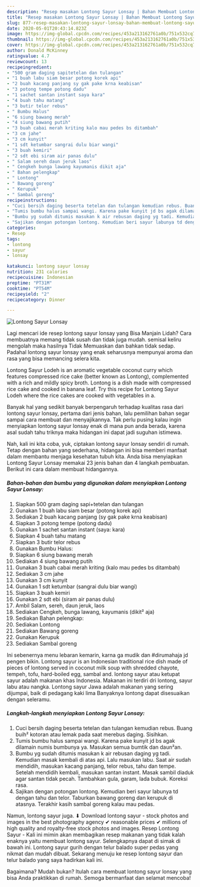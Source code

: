 ```yaml
---
description: "Resep masakan Lontong Sayur Lonsay | Bahan Membuat Lontong Sayur Lonsay Yang Paling Enak"
title: "Resep masakan Lontong Sayur Lonsay | Bahan Membuat Lontong Sayur Lonsay Yang Paling Enak"
slug: 877-resep-masakan-lontong-sayur-lonsay-bahan-membuat-lontong-sayur-lonsay-yang-paling-enak
date: 2020-05-01T20:43:14.823Z
image: https://img-global.cpcdn.com/recipes/453a213162761a0b/751x532cq70/lontong-sayur-lonsay-foto-resep-utama.jpg
thumbnail: https://img-global.cpcdn.com/recipes/453a213162761a0b/751x532cq70/lontong-sayur-lonsay-foto-resep-utama.jpg
cover: https://img-global.cpcdn.com/recipes/453a213162761a0b/751x532cq70/lontong-sayur-lonsay-foto-resep-utama.jpg
author: Donald McKinney
ratingvalue: 4.7
reviewcount: 13
recipeingredient:
- "500 gram daging sapitetelan dan tulangan"
- "1 buah labu siam besar potong korek api"
- "2 buah kacang panjang sy gak pake krna keabisan"
- "3 potong tempe potong dadu"
- "1 sachet santan instant saya kara"
- "4 buah tahu matang"
- "3 butir telor rebus"
- " Bumbu Halus"
- "6 siung bawang merah"
- "4 siung bawang putih"
- "3 buah cabai merah kriting kalo mau pedes bs ditambah"
- "3 cm jahe"
- "3 cm kunyit"
- "1 sdt ketumbar sangrai dulu biar wangi"
- "3 buah kemiri"
- "2 sdt ebi siram air panas dulu"
- " Salam sereh daun jeruk laos"
- " Cengkeh bunga lawang kayumanis dikit aja"
- " Bahan pelengkap"
- " Lontong"
- " Bawang goreng"
- " Kerupuk"
- " Sambal goreng"
recipeinstructions:
- "Cuci bersih daging beserta tetelan dan tulangan kemudian rebus. Buang buih² kotoran atau lemak pada saat merebus daging. Sisihkan."
- "Tumis bumbu halus sampai wangi. Karena pake kunyit jd bs agak dilamain numis bumbunya ya. Masukan semua bumtik dan daun²an."
- "Bumbu yg sudah ditumis masukan k air rebusan daging yg tadi. Kemudian masak kembali di atas api. Lalu masukan labu. Saat air sudah mendidih, masukan kacang panjang, telor rebus, tahu dan tempe. Setelah mendidih kembali, masukan santan instant. Masak sambil diaduk agar santan tidak pecah. Tambahkan gula, garam, lada bubuk. Koreksi rasa."
- "Sajikan dengan potongan lontong. Kemudian beri sayur labunya td dengan tahu dan telor. Taburkan bawang goreng dan kerupuk di atasnya. Terakhir kasih sambal goreng kalau mau pedas."
categories:
- Resep
tags:
- lontong
- sayur
- lonsay

katakunci: lontong sayur lonsay 
nutrition: 231 calories
recipecuisine: Indonesian
preptime: "PT31M"
cooktime: "PT54M"
recipeyield: "2"
recipecategory: Dinner

---
```



![Lontong Sayur Lonsay](https://img-global.cpcdn.com/recipes/453a213162761a0b/751x532cq70/lontong-sayur-lonsay-foto-resep-utama.jpg)

Lagi mencari ide resep lontong sayur lonsay yang Bisa Manjain Lidah? Cara membuatnya memang tidak susah dan tidak juga mudah. semisal keliru mengolah maka hasilnya Tidak Memuaskan dan bahkan tidak sedap. Padahal lontong sayur lonsay yang enak seharusnya mempunyai aroma dan rasa yang bisa memancing selera kita.

Lontong Sayur Lodeh is an aromatic vegetable coconut curry which features compressed rice cake (better known as Lontong), complemented with a rich and mildly spicy broth. Lontong is a dish made with compressed rice cake and cooked in banana leaf. Try this recipe for Lontong Sayur Lodeh where the rice cakes are cooked with vegetables in a.

Banyak hal yang sedikit banyak berpengaruh terhadap kualitas rasa dari lontong sayur lonsay, pertama dari jenis bahan, lalu pemilihan bahan segar sampai cara membuat dan menyajikannya. Tak perlu pusing kalau ingin menyiapkan lontong sayur lonsay enak di mana pun anda berada, karena asal sudah tahu triknya maka hidangan ini dapat jadi suguhan istimewa.


Nah, kali ini kita coba, yuk, ciptakan lontong sayur lonsay sendiri di rumah. Tetap dengan bahan yang sederhana, hidangan ini bisa memberi manfaat dalam membantu menjaga kesehatan tubuh kita. Anda bisa menyiapkan Lontong Sayur Lonsay memakai 23 jenis bahan dan 4 langkah pembuatan. Berikut ini cara dalam membuat hidangannya.

<!--inarticleads1-->

##### Bahan-bahan dan bumbu yang digunakan dalam menyiapkan Lontong Sayur Lonsay:

1. Siapkan 500 gram daging sapi+tetelan dan tulangan
1. Gunakan 1 buah labu siam besar (potong korek api)
1. Sediakan 2 buah kacang panjang (sy gak pake krna keabisan)
1. Siapkan 3 potong tempe (potong dadu)
1. Gunakan 1 sachet santan instant (saya: kara)
1. Siapkan 4 buah tahu matang
1. Siapkan 3 butir telor rebus
1. Gunakan  Bumbu Halus:
1. Siapkan 6 siung bawang merah
1. Sediakan 4 siung bawang putih
1. Gunakan 3 buah cabai merah kriting (kalo mau pedes bs ditambah)
1. Sediakan 3 cm jahe
1. Gunakan 3 cm kunyit
1. Gunakan 1 sdt ketumbar (sangrai dulu biar wangi)
1. Siapkan 3 buah kemiri
1. Gunakan 2 sdt ebi (siram air panas dulu)
1. Ambil  Salam, sereh, daun jeruk, laos
1. Sediakan  Cengkeh, bunga lawang, kayumanis (dikit² aja)
1. Sediakan  Bahan pelengkap:
1. Sediakan  Lontong
1. Sediakan  Bawang goreng
1. Gunakan  Kerupuk
1. Sediakan  Sambal goreng


Ini sebenernya menu lebaran kemarin, karna ga mudik dan #dirumahaja jd pengen bikin. Lontong sayur is an Indonesian traditional rice dish made of pieces of lontong served in coconut milk soup with shredded chayote, tempeh, tofu, hard-boiled egg, sambal and. lontong sayur atau ketupat sayur adalah makanan khas Indonesia. Makanan ini terdiri dri lontong, sayur labu atau nangka. Lontong sayur Jawa adalah makanan yang sering dijumpai, baik di pedagang kaki lima Banyaknya lontong dapat disesuaikan dengan seleramu. 

<!--inarticleads2-->

##### Langkah-langkah menyiapkan Lontong Sayur Lonsay:

1. Cuci bersih daging beserta tetelan dan tulangan kemudian rebus. Buang buih² kotoran atau lemak pada saat merebus daging. Sisihkan.
1. Tumis bumbu halus sampai wangi. Karena pake kunyit jd bs agak dilamain numis bumbunya ya. Masukan semua bumtik dan daun²an.
1. Bumbu yg sudah ditumis masukan k air rebusan daging yg tadi. Kemudian masak kembali di atas api. Lalu masukan labu. Saat air sudah mendidih, masukan kacang panjang, telor rebus, tahu dan tempe. Setelah mendidih kembali, masukan santan instant. Masak sambil diaduk agar santan tidak pecah. Tambahkan gula, garam, lada bubuk. Koreksi rasa.
1. Sajikan dengan potongan lontong. Kemudian beri sayur labunya td dengan tahu dan telor. Taburkan bawang goreng dan kerupuk di atasnya. Terakhir kasih sambal goreng kalau mau pedas.


Namun, lontong sayur juga. ⬇ Download lontong sayur - stock photos and images in the best photography agency ✔ reasonable prices ✔ millions of high quality and royalty-free stock photos and images. Resep Lontong Sayur - Kali ini mimin akan membagikan resep makanan yang tidak kalah enaknya yaitu membuat lontong sayur. Selengkapnya dapat di simak di bawah ini. Lontong sayur gurih dengan telur balado super pedas yang nikmat dan mudah dibuat. Sekarang menuju ke resep lontong sayur dan telur balado yang saya hadirkan kali ini. 

Bagaimana? Mudah bukan? Itulah cara membuat lontong sayur lonsay yang bisa Anda praktikkan di rumah. Semoga bermanfaat dan selamat mencoba!
